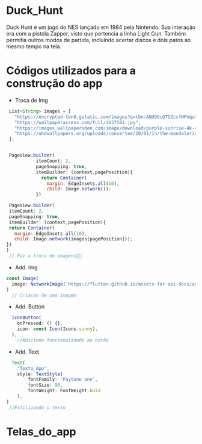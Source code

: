 # Duck_Hunt
Duck Hunt é um jogo do NES lançado em 1984 pela Nintendo. Sua interação era com a pistola Zapper, visto que pertencia a linha Light Gun. Também permitia outros modos de partida, incluindo acertar discos e dois patos ao mesmo tempo na tela.

# Códigos utilizados para a construção do app

 * Troca de Img
 ```javascript
  List<String> images = [
    "https://encrypted-tbn0.gstatic.com/images?q=tbn:ANd9GcQTIZccfNPnqalhrWev-Xo7uBhkor57_rKbkw&usqp=CAU",
    "https://wallpaperaccess.com/full/2637581.jpg",
    "https://images.wallpapersden.com/image/download/purple-sunrise-4k-vaporwave_bGplZmiUmZqaraWkpJRmbmdlrWZlbWU.jpg",
    "https://uhdwallpapers.org/uploads/converted/20/01/14/the-mandalorian-5k-1920x1080_477555-mm-90.jpg"
  ];


  PageView.builder(
            itemCount: 2,
            pageSnapping: true,
            itemBuilder: (context,pagePosition){
              return Container(
                margin: EdgeInsets.all(10),
                child: Image.network());
            })

  PageView.builder(
  itemCount: 2,
  pageSnapping: true,
  itemBuilder: (context,pagePosition){
  return Container(
    margin: EdgeInsets.all(10),
    child: Image.network(images[pagePosition]));
})
)
  // Faz a troca de imagens👍🏿

```
  
 * Add. Img
```javascript
const Image(
  image: NetworkImage('https://flutter.github.io/assets-for-api-docs/assets/widgets/owl.jpg'),
)
  // Criacao de uma imagem 
 ```

 * Add. Button
```javascript
  IconButton(
    onPressed: () {},
    icon: const Icon(Icons.sunny),
  ),
    //Adiciona funcionalidade ao botão
```
 
 * Add. Text
```javascript
  Text(
    "Texto_App",
    style: TextStyle(
        fontFamily: 'Paytone one',
        fontSize: 96,
        fontWeight: FontWeight.bold
    ),
)
 //Estilizando o texto
```
# Telas_do_app


      


























































































